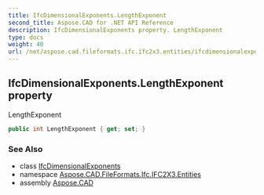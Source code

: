 ```yaml
---
title: IfcDimensionalExponents.LengthExponent
second_title: Aspose.CAD for .NET API Reference
description: IfcDimensionalExponents property. LengthExponent
type: docs
weight: 40
url: /net/aspose.cad.fileformats.ifc.ifc2x3.entities/ifcdimensionalexponents/lengthexponent/
---
```

## IfcDimensionalExponents.LengthExponent property

LengthExponent

```csharp
public int LengthExponent { get; set; }
```

### See Also

* class [IfcDimensionalExponents](../)
* namespace [Aspose.CAD.FileFormats.Ifc.IFC2X3.Entities](../../ifcdimensionalexponents/)
* assembly [Aspose.CAD](../../../)


